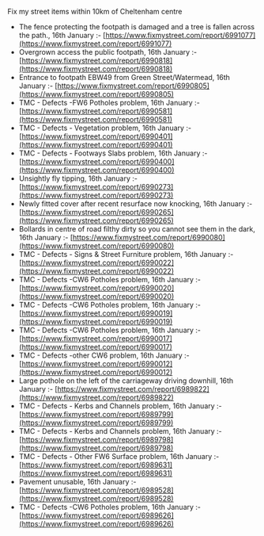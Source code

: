 Fix my street items within 10km of Cheltenham centre

<!-- fix_marker starts -->

- The fence protecting the footpath is damaged and a tree is fallen across the path., 16th January :- [https://www.fixmystreet.com/report/6991077](https://www.fixmystreet.com/report/6991077)
- Overgrown access the public footpath, 16th January :- [https://www.fixmystreet.com/report/6990818](https://www.fixmystreet.com/report/6990818)
- Entrance to footpath EBW49 from Green Street/Watermead, 16th January :- [https://www.fixmystreet.com/report/6990805](https://www.fixmystreet.com/report/6990805)
- TMC - Defects -FW6 Potholes problem, 16th January :- [https://www.fixmystreet.com/report/6990581](https://www.fixmystreet.com/report/6990581)
- TMC - Defects - Vegetation problem, 16th January :- [https://www.fixmystreet.com/report/6990401](https://www.fixmystreet.com/report/6990401)
- TMC - Defects - Footways Slabs problem, 16th January :- [https://www.fixmystreet.com/report/6990400](https://www.fixmystreet.com/report/6990400)
- Unsightly fly tipping, 16th January :- [https://www.fixmystreet.com/report/6990273](https://www.fixmystreet.com/report/6990273)
- Newly fitted cover after recent resurface now knocking, 16th January :- [https://www.fixmystreet.com/report/6990265](https://www.fixmystreet.com/report/6990265)
- Bollards in centre of road filthy dirty so you cannot see them in the dark, 16th January :- [https://www.fixmystreet.com/report/6990080](https://www.fixmystreet.com/report/6990080)
- TMC - Defects - Signs & Street Furniture problem, 16th January :- [https://www.fixmystreet.com/report/6990022](https://www.fixmystreet.com/report/6990022)
- TMC - Defects -CW6 Potholes  problem, 16th January :- [https://www.fixmystreet.com/report/6990020](https://www.fixmystreet.com/report/6990020)
- TMC - Defects -CW6 Potholes  problem, 16th January :- [https://www.fixmystreet.com/report/6990019](https://www.fixmystreet.com/report/6990019)
- TMC - Defects -CW6 Potholes  problem, 16th January :- [https://www.fixmystreet.com/report/6990017](https://www.fixmystreet.com/report/6990017)
- TMC - Defects -other CW6 problem, 16th January :- [https://www.fixmystreet.com/report/6990012](https://www.fixmystreet.com/report/6990012)
- Large pothole on the left of the carriageway driving downhill, 16th January :- [https://www.fixmystreet.com/report/6989822](https://www.fixmystreet.com/report/6989822)
- TMC - Defects - Kerbs and Channels problem, 16th January :- [https://www.fixmystreet.com/report/6989799](https://www.fixmystreet.com/report/6989799)
- TMC - Defects - Kerbs and Channels problem, 16th January :- [https://www.fixmystreet.com/report/6989798](https://www.fixmystreet.com/report/6989798)
- TMC - Defects - Other FW6  Surface problem, 16th January :- [https://www.fixmystreet.com/report/6989631](https://www.fixmystreet.com/report/6989631)
- Pavement unusable, 16th January :- [https://www.fixmystreet.com/report/6989528](https://www.fixmystreet.com/report/6989528)
- TMC - Defects -CW6 Potholes  problem, 16th January :- [https://www.fixmystreet.com/report/6989626](https://www.fixmystreet.com/report/6989626)

<!-- fix_marker ends -->